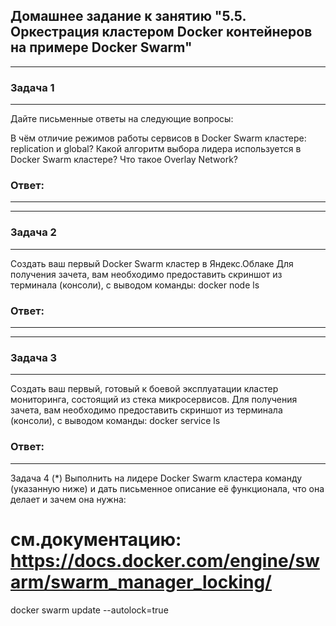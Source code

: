 ## Домашнее задание к занятию "5.5. Оркестрация кластером Docker контейнеров на примере Docker Swarm"
---


### Задача 1
---
Дайте письменные ответы на следующие вопросы:

В чём отличие режимов работы сервисов в Docker Swarm кластере: replication и global?
Какой алгоритм выбора лидера используется в Docker Swarm кластере?
Что такое Overlay Network?

### Ответ:
----



---
### Задача 2
---
Создать ваш первый Docker Swarm кластер в Яндекс.Облаке
Для получения зачета, вам необходимо предоставить скриншот из терминала (консоли), с выводом команды:
docker node ls


### Ответ:
----


---
###  Задача 3
---
Создать ваш первый, готовый к боевой эксплуатации кластер мониторинга, состоящий из стека микросервисов.
Для получения зачета, вам необходимо предоставить скриншот из терминала (консоли), с выводом команды:
docker service ls


### Ответ:
----


Задача 4 (*)
Выполнить на лидере Docker Swarm кластера команду (указанную ниже) и дать письменное описание её функционала, что она делает и зачем она нужна:

# см.документацию: https://docs.docker.com/engine/swarm/swarm_manager_locking/
docker swarm update --autolock=true